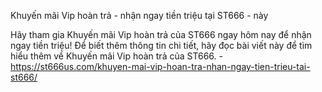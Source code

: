 Khuyến mãi Vip hoàn trả - nhận ngay tiền triệu tại ST666 -  này

Hãy tham gia Khuyến mãi Vip hoàn trả của ST666 ngay hôm nay để nhận ngay tiền triệu! Để biết thêm thông tin chi tiết, hãy đọc bài viết này để tìm hiểu thêm về Khuyến mãi Vip hoàn trả của ST666. - https://st666us.com/khuyen-mai-vip-hoan-tra-nhan-ngay-tien-trieu-tai-st666/
